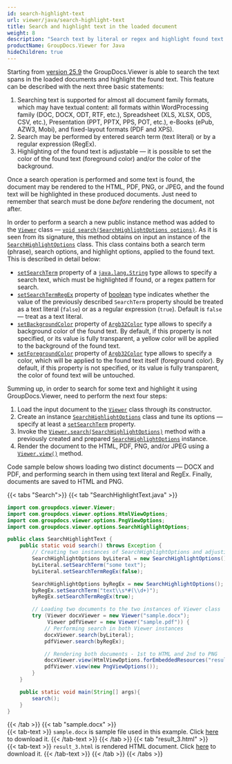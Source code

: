 ```yaml
---
id: search-highlight-text
url: viewer/java/search-highlight-text
title: Search and highlight text in the loaded document
weight: 8
description: "Search text by literal or regex and highlight found text in the document, loaded to the GroupDocs.Viewer for Java"
productName: GroupDocs.Viewer for Java
hideChildren: true
---
```

Starting from [version 25.9](https://releases.groupdocs.com/viewer/java/release-notes/2025/groupdocs-viewer-for-java-25-9-release-notes/) the GroupDocs.Viewer is able to search the text spans in the loaded documents and highlight the found text. This feature can be described with the next three basic statements:

1. Searching text is supported for almost all document family formats, which may have textual content: all formats within WordProcessing family (DOC, DOCX, ODT, RTF, etc.), Spreadsheet (XLS, XLSX, ODS, CSV, etc.), Presentation (PPT, PPTX, PPS, POT, etc.), e-Books (ePub, AZW3, Mobi), and fixed-layout formats (PDF and XPS).
2. Search may be performed by entered search term (text literal) or by a regular expression (RegEx).
3. Highlighting of the found text is adjustable — it is possible to set the color of the found text (foreground color) and/or the color of the background.


Once a search operation is performed and some text is found, the document may be rendered to the HTML, PDF, PNG, or JPEG, and the found text will be highlighted in these produced documents. Just need to remember that search must be done _before_ rendering the document, not after.

In order to perform a search a new public instance method was added to the [`Viewer`](https://reference.groupdocs.com/viewer/java/com.groupdocs.viewer/viewer/) class — [`void search(SearchHighlightOptions options)`](https://reference.groupdocs.com/viewer/java/com.groupdocs.viewer/viewer/#search-com.groupdocs.viewer.options.SearchHighlightOptions-). As it is seen from its signature, this method obtains on input an instance of the [`SearchHighlightOptions`](https://reference.groupdocs.com/viewer/java/com.groupdocs.viewer.options/searchhighlightoptions/) class. This class contains both a search term (phrase), search options, and highlight options, applied to the found text. This is described in detail below:

- [`setSearchTerm`](https://reference.groupdocs.com/viewer/java/com.groupdocs.viewer.options/searchhighlightoptions/#setSearchTerm-java.lang.String-) property of a [`java.lang.String`](https://docs.oracle.com/javase/8/docs/api/java/lang/String.html) type allows to specify a search text, which must be highlighted if found, or a regex pattern for search.
- [`setSearchTermRegEx`](https://reference.groupdocs.com/viewer/java/com.groupdocs.viewer.options/searchhighlightoptions/#setSearchTermRegEx-boolean-) property of [boolean](https://docs.oracle.com/javase/8/docs/api/java/lang/Boolean.html) type indicates whether the value of the previously described `SearchTerm` property should be treated as a text literal (`false`) or as a regular expression (`true`). Default is `false` — treat as a text literal.
- [`setBackgroundColor`](https://reference.groupdocs.com/viewer/java/com.groupdocs.viewer.options/searchhighlightoptions/#setBackgroundColor-com.groupdocs.viewer.drawing.Argb32Color-) property of [`Argb32Color`](https://reference.groupdocs.com/viewer/java/com.groupdocs.viewer.drawing/argb32color/) type allows to specify a background color of the found text. By default, if this property is not specified, or its value is fully transparent, a yellow color will be applied to the background of the found text.
- [`setForegroundColor`](https://reference.groupdocs.com/viewer/java/com.groupdocs.viewer.options/searchhighlightoptions/#setForegroundColor-com.groupdocs.viewer.drawing.Argb32Color-) property of [`Argb32Color`](https://reference.groupdocs.com/viewer/java/com.groupdocs.viewer.drawing/argb32color/) type allows to specify a color, which will be applied to the found text itself (foreground color). By default, if this property is not specified, or its value is fully transparent, the color of found text will be untouched.

Summing up, in order to search for some text and highlight it using GroupDocs.Viewer, need to perform the next four steps:

1. Load the input document to the [`Viewer`](https://reference.groupdocs.com/viewer/java/com.groupdocs.viewer/viewer/) class through its constructor.
2. Create an instance [`SearchHighlightOptions`](https://reference.groupdocs.com/viewer/java/com.groupdocs.viewer.options/searchhighlightoptions/) class and tune its options — specify at least a [`setSearchTerm`](https://reference.groupdocs.com/viewer/java/com.groupdocs.viewer.options/searchhighlightoptions/#setSearchTerm-java.lang.String-) property.
3. Invoke the [`Viewer.search(SearchHighlightOptions)`](https://reference.groupdocs.com/viewer/java/com.groupdocs.viewer/viewer/#search-com.groupdocs.viewer.options.SearchHighlightOptions-) method with a previously created and prepared [`SearchHighlightOptions`](https://reference.groupdocs.com/viewer/java/com.groupdocs.viewer.options/searchhighlightoptions/) instance.
4. Render the document to the HTML, PDF, PNG, and/or JPEG using a [`Viewer.view()`](https://reference.groupdocs.com/viewer/java/com.groupdocs.viewer/viewer/#view-com.groupdocs.viewer.options.ViewOptions-) method.

Code sample below shows loading two distinct documents — DOCX and PDF, and performing search in them using text literal and RegEx. Finally, documents are saved to HTML and PNG.


{{< tabs "Search">}}
{{< tab "SearchHighlightText.java" >}}  
```java
import com.groupdocs.viewer.Viewer;
import com.groupdocs.viewer.options.HtmlViewOptions;
import com.groupdocs.viewer.options.PngViewOptions;
import com.groupdocs.viewer.options.SearchHighlightOptions;

public class SearchHighlightText {
    public static void search() throws Exception {
        // Creating two instances of SearchHighlightOptions and adjusting them
        SearchHighlightOptions byLiteral = new SearchHighlightOptions();
        byLiteral.setSearchTerm("some text");
        byLiteral.setSearchTermRegEx(false);

        SearchHighlightOptions byRegEx = new SearchHighlightOptions();
        byRegEx.setSearchTerm("text\\s*#(\\d+)");
        byRegEx.setSearchTermRegEx(true);

        // Loading two documents to the two instances of Viewer class
        try (Viewer docxViewer = new Viewer("sample.docx");
             Viewer pdfViewer = new Viewer("sample.pdf")) {
            // Performing search in both Viewer instances
            docxViewer.search(byLiteral);
            pdfViewer.search(byRegEx);

            // Rendering both documents - 1st to HTML and 2nd to PNG
            docxViewer.view(HtmlViewOptions.forEmbeddedResources("result_{0}.html"));
            pdfViewer.view(new PngViewOptions());
        }
    }

    public static void main(String[] args){
        search();
    }
}
```
{{< /tab >}}
{{< tab "sample.docx" >}}  
{{< tab-text >}}
`sample.docx` is sample file used in this example. Click [here](/viewer/java/sample-files/developer-guide/search-highlight-text/sample.docx) to download it.
{{< /tab-text >}}
{{< /tab >}}
{{< tab "result_3.html" >}}  
{{< tab-text >}}
`result_3.html` is rendered HTML document. Click [here](/viewer/java/sample-files/developer-guide/search-highlight-text/result_3.html) to download it.
{{< /tab-text >}}
{{< /tab >}}
{{< /tabs >}}